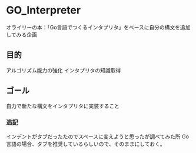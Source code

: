 # GO_Interpreter
オライリーの本：「Go言語でつくるインタプリタ」をベースに自分の構文を追加してみる企画

## 目的
アルゴリズム能力の強化
インタプリタの知識取得

## ゴール
自力で新たな構文をインタプリタに実装すること

### 追記
インデントがタブだったたのでスペースに変えようと思ったが調べてみた所
Go言語の場合、タブを推奨しているらしいので、そのままにしておく。
